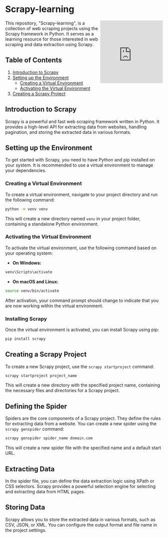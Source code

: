 # Scrapy-learning
<iframe align="right" src="https://giphy.com/embed/LaVp0AyqR5bGsC5Cbm" width="200" height="200" style="" frameBorder="0" class="giphy-embed" allowFullScreen></iframe>
This repository, "Scrapy-learning", is a collection of web scraping projects using the Scrapy framework in Python. It serves as a learning resource for those interested in web scraping and data extraction using Scrapy.

## Table of Contents

1. [Introduction to Scrapy](#introduction-to-scrapy)
2. [Setting up the Environment](#setting-up-the-environment)
   - [Creating a Virtual Environment](#creating-a-virtual-environment)
   - [Activating the Virtual Environment](#activating-the-virtual-environment)
3. [Creating a Scrapy Project](#creating-a-scrapy-project)

## Introduction to Scrapy

Scrapy is a powerful and fast web scraping framework written in Python. It provides a high-level API for extracting data from websites, handling pagination, and storing the extracted data in various formats.

## Setting up the Environment

To get started with Scrapy, you need to have Python and pip installed on your system. It is recommended to use a virtual environment to manage your dependencies.

### Creating a Virtual Environment

To create a virtual environment, navigate to your project directory and run the following command:

```bash
python -m venv venv
```

This will create a new directory named `venv` in your project folder, containing a standalone Python environment.

### Activating the Virtual Environment

To activate the virtual environment, use the following command based on your operating system:

- **On Windows:**

```bash
venv\Scripts\activate
```

- **On macOS and Linux:**

```bash
source venv/bin/activate
```

After activation, your command prompt should change to indicate that you are now working within the virtual environment.

### Installing Scrapy

Once the virtual environment is activated, you can install Scrapy using pip:

```bash
pip install scrapy
```

## Creating a Scrapy Project

To create a new Scrapy project, use the `scrapy startproject` command:

```bash
scrapy startproject project_name
```

This will create a new directory with the specified project name, containing the necessary files and directories for a Scrapy project.

## Defining the Spider

Spiders are the core components of a Scrapy project. They define the rules for extracting data from a website. You can create a new spider using the `scrapy genspider` command:

```bash
scrapy genspider spider_name domain.com
```

This will create a new spider file with the specified name and a default start URL.

## Extracting Data

In the spider file, you can define the data extraction logic using XPath or CSS selectors. Scrapy provides a powerful selection engine for selecting and extracting data from HTML pages.

## Storing Data

Scrapy allows you to store the extracted data in various formats, such as CSV, JSON, or XML. You can configure the output format and file name in the project settings.
